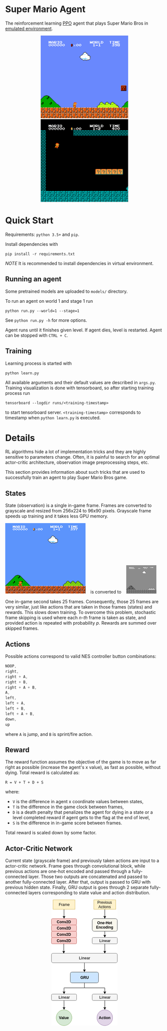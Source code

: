 # Super Mario Agent

The reinforcement learning [PPO](https://arxiv.org/abs/1707.06347) agent that
plays Super Mario Bros in [emulated environment](https://github.com/Kautenja/gym-super-mario-bros).

<p align="center">
  <img src="./images/level_1_1.gif">
  <img src="./images/level_1_2.gif">
</p>

# Quick Start

Requirements: `python 3.5+` and `pip`.

Install dependencies with

```
pip install -r requirements.txt
```

*NOTE* It is recommended to install dependencies in virtual environment.


## Running an agent

Some pretrained models are uploaded to `models/` directory.

To run an agent on world 1 and stage 1 run

```
python run.py --world=1 --stage=1
```

See `python run.py -h` for more options.

Agent runs until it finishes given level. If agent dies, level is restarted.
Agent can be stopped with `CTRL + C`.

## Training

Learning process is started with

```
python learn.py
```

All available arguments and their default values are described in `args.py`.
Training visualization is done with tensorboard, so after starting training
process run

```
tensorboard --logdir runs/<training-timestamp>
```

to start tensorboard server. `<training-timestamp>` corresponds to timestamp
when `python learn.py` is executed.

# Details

RL algorithms hide a lot of implementation tricks and they are highly sensitive
to parameters change. Often, it is painful to search for an optimal
actor-critic architecture, observation image preprocessing steps, etc.

This section provides information about such tricks that are used to
successfully train an agent to play Super Mario Bros game.

## States

State (observation) is a single in-game frame. Frames are converted to
grayscale and resized from 256x224 to 96x90 pixels.  Grayscale frame speeds up
training and it takes less GPU memory.

![frame](./images/frame.png "Original Frame") &nbsp;&nbsp; is converted to &nbsp;&nbsp; ![grayscale](./images/grayscale_frame.png "Grayscale")

One in-game second takes 25 frames. Consequently, those 25 frames are very
similar, just like actions that are taken in those frames (states) and rewards.
This slows down training.  To overcome this problem, stochastic frame skipping
is used where each _n-th_ frame is taken as state, and provided action is
repeated with probability _p_. Rewards are summed over skipped frames.

## Actions

Possible actions correspond to valid NES controller button combinations:

```c
NOOP,
right,
right + A,
right + B,
right + A + B,
A,
left,
left + A,
left + B,
left + A + B,
down,
up
```

where `A` is jump, and `B` is sprint/fire action.

## Reward

The reward function assumes the objective of the game is to move as far right
as possible (increase the agent's x value), as fast as possible, without dying.
Total reward is calculated as:

```
R = V + T + D + S
```

where:

- `V` is the difference in agent x coordinate values between states,
- `T` is the difference in the game clock between frames,
- `D` is a death penalty that penalizes the agent for dying in a state or
a level completed reward if agent gets to the flag at the end of level,
- `S` is the difference in in-game score between frames.

Total reward is scaled down by some factor.

## Actor-Critic Network

Current state (grayscale frame) and previously taken actions are input to a
actor-critic network. Frame goes through convolutional block, while previous
actions are one-hot encoded and passed through a fully-connected layer. Those
two outputs are concatenated and passed to another fully-connected layer. After
that, output is passed to GRU with previous hidden state. Finally, GRU output
is goes through 2 separate fully-connected layers corresponding to state value
and action distribution.

<p align="center">
  <img src="./images/actor_critic_net.png">
</p>
